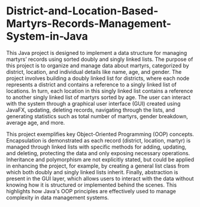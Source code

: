 # District-and-Location-Based-Martyrs-Records-Management-System-in-Java
This Java project is designed to implement a data structure for managing martyrs’ records using sorted doubly and singly linked lists. The purpose of this project is to organize and manage data about martyrs, categorized by district, location, and individual details like name, age, and gender. The project involves building a doubly linked list for districts, where each node represents a district and contains a reference to a singly linked list of locations. In turn, each location in this singly linked list contains a reference to another singly linked list of martyrs sorted by age. The user can interact with the system through a graphical user interface (GUI) created using JavaFX, updating, deleting records, navigating through the lists, and generating statistics such as total number of martyrs, gender breakdown, average age, and more.

This project exemplifies key Object-Oriented Programming (OOP) concepts. Encapsulation is demonstrated as each record (district, location, martyr) is managed through linked lists with specific methods for adding, updating, and deleting, protecting the data and only exposing necessary operations. Inheritance and polymorphism are not explicitly stated, but could be applied in enhancing the project, for example, by creating a general list class from which both doubly and singly linked lists inherit. Finally, abstraction is present in the GUI layer, which allows users to interact with the data without knowing how it is structured or implemented behind the scenes. This highlights how Java's OOP principles are effectively used to manage complexity in data management systems​.
